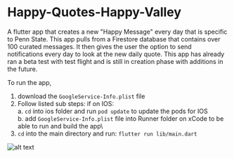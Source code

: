 
# Happy-Quotes-Happy-Valley

A flutter app that creates a new "Happy Message" every day that is specific to Penn State. This app pulls from a Firestore database that contains over 100 curated messages. It then gives the user the option to send notifications every day to look at the new daily quote. This app has already ran a beta test with test flight and is still in creation phase with additions in the future. 

To run the app, 

1. download the ``GoogleService-Info.plist`` file
2. Follow listed sub steps: if on IOS:\
  a. ``cd`` into ios folder and run ``pod update`` to update the pods for IOS\
  b. add ``GoogleService-Info.plist`` file into Runner folder on xCode to be able to run and build the app\
3. ``cd`` into the main directory and run:
```flutter run lib/main.dart```

![alt text](https://github.com/QuinnB11/Happy-Quotes-Happy-Valley/blob/main/hqhv/assets/Logo.jpg)
